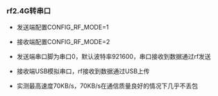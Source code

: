 ### rf2.4G转串口

- 发送端配置CONFIG_RF_MODE=1

- 接收端配置CONFIG_RF_MODE=2

- 发送端串口脚为串口0，默认波特率921600，串口接收到数据通过rf发送

- 接收端USB模拟串口，rf接收到数据通过USB上传

- 实测最高速度70KB/s，70KB/s在通信质量良好的情况下几乎不丢包

